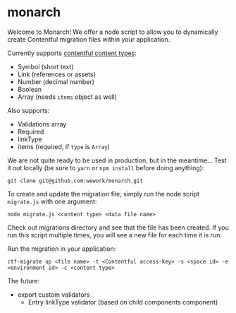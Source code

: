 # monarch
Welcome to Monarch! We offer a node script to allow you to dynamically create Contentful migration files within your application.

Currently supports [contentful content types](https://github.com/contentful/contentful-migration#createfieldid-opts--field):
- Symbol (short text)
- Link (references or assets)
- Number (decimal number)
- Boolean
- Array (needs `items` object as well)

Also supports:
- Validations array
- Required
- linkType
- items (required, if `type` is `Array`)

We are not quite ready to be used in production, but in the meantime...
Test it out locally (be sure to `yarn` or `npm install` before doing anything):
```
git clone git@github.com:wework/monarch.git
```

To create and update the migration file, simply run the node script `migrate.js` with one argument:
```
node migrate.js <content type> <data file name>
```

Check out migrations directory and see that the file has been created. If you run this script multiple times, you will see a new file for each time it is run.

Run the migration in your application:
```
ctf-migrate up <file name> -t <Contentful access-key> -s <space id> -e <environment id> -c <content type>
```

The future:
- export custom validators
  - Entry linkType validator (based on child components component)
